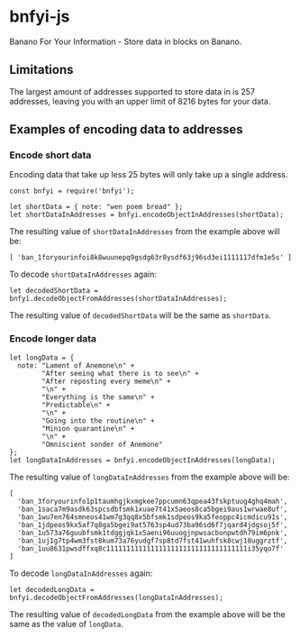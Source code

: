 # bnfyi-js
Banano For Your Information - Store data in blocks on Banano.

## Limitations
The largest amount of addresses supported to store data in is 257 addresses, leaving you with an upper limit of 8216 bytes for your data.

## Examples of encoding data to addresses
### Encode short data
Encoding data that take up less 25 bytes will only take up a single address.

```
const bnfyi = require('bnfyi');

let shortData = { note: "wen poem bread" };
let shortDataInAddresses = bnfyi.encodeObjectInAddresses(shortData);
```

The resulting value of `shortDataInAddresses` from the example above will be:
```
[ 'ban_1foryourinfoi8k8wuunepq9gsdg63r8ysdf63j96sd3ei1111117dfm1e5s' ]
```

To decode `shortDataInAddresses` again:
```
let decodedShortData = bnfyi.decodeObjectFromAddresses(shortDataInAddresses);
```
The resulting value of `decodedShortData` will be the same as `shortData`.


### Encode longer data
```
let longData = {
  note: "Lament of Anemone\n" + 
        "After seeing what there is to see\n" +
        "After reposting every meme\n" +
        "\n" +
        "Everything is the same\n" +
        "Predictable\n" +
        "\n" +
        "Going into the routine\n" +
        "Minion quarantine\n" +
        "\n" +
        "Omniscient sonder of Anemone"
};
let longDataInAddresses = bnfyi.encodeObjectInAddresses(longData);
```

The resulting value of `longDataInAddresses` from the example above will be:
```
[
  'ban_3foryourinfo1p1taumhgjkxmgkee7ppcumn63qpea43fskptuug4ghq4mah',
  'ban_1saca7m9asdk63spcsdbfsmk1xuae7t41x5aeos8ca5bgei9aus1wrwae8uf',
  'ban_1wu7en764smneos41wm7g3qq8x5bfsmk1sdpeos9ka5feoppc4icmdicu91s',
  'ban_1jdpeos9kx5af7q8ga5bgei9at5763sp4ud73ba96sd6f7jqard4jdgsoj5f',
  'ban_1u573a76guubfsmk1tdggjqk1x5aeni96uuogjnpwsacbonpwtdh79im6pnk',
  'ban_1uj1g7tp4wm3fst8kum73a76yudgf7sp8td7fst41wuhfsk8cwj18uggrztf',
  'ban_1uu8631pwsdffxq8c11111111111111111111111111111111111i35yqo7f'
]
```

To decode `longDataInAddresses` again:
```
let decodedLongData = bnfyi.decodeObjectFromAddresses(longDataInAddresses);
```
The resulting value of `decodedLongData` from the example above will be the same as the value of `longData`.
